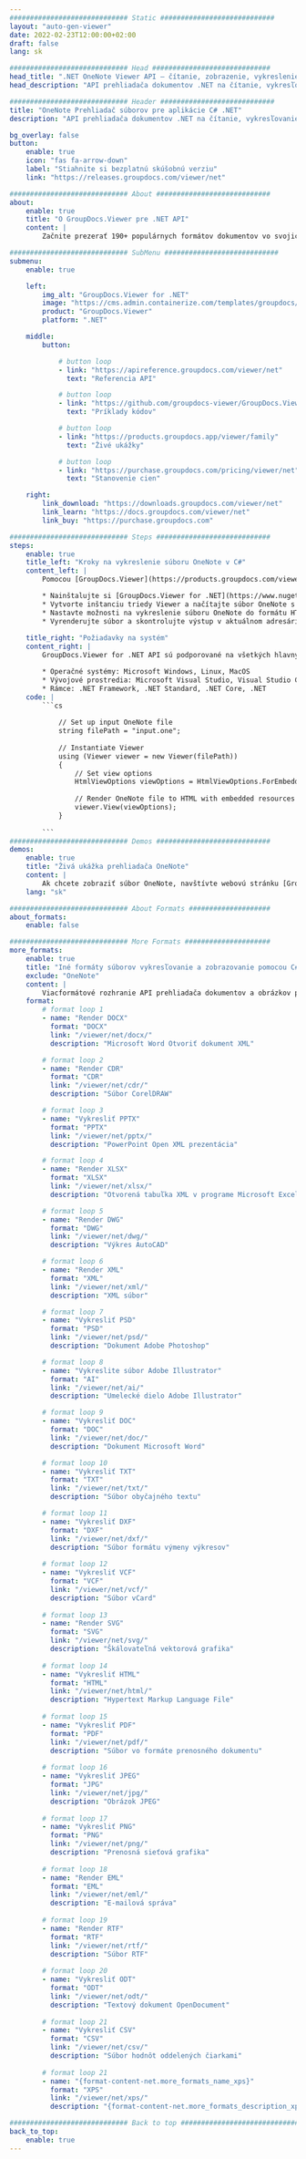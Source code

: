 ```yaml
---
############################# Static ############################
layout: "auto-gen-viewer"
date: 2022-02-23T12:00:00+02:00
draft: false
lang: sk

############################# Head #############################
head_title: ".NET OneNote Viewer API – čítanie, zobrazenie, vykreslenie v C# VB.NET"
head_description: "API prehliadača dokumentov .NET na čítanie, vykresľovanie a zobrazovanie OneNote v akomkoľvek type aplikácií C#, ASP.NET, VB.NET a .NET Core."

############################# Header ############################
title: "OneNote Prehliadač súborov pre aplikácie C# .NET" 
description: "API prehliadača dokumentov .NET na čítanie, vykresľovanie a zobrazovanie súboru OneNote v akomkoľvek type aplikácií C#, ASP.NET, VB.NET a .NET Core. Zobrazte vykreslené súbory so skutočným formátovaním a rozložením v HTML5, PDF alebo ako obrázok pomocou niekoľkých riadkov kódu." 

bg_overlay: false
button:
    enable: true
    icon: "fas fa-arrow-down"
    label: "Stiahnite si bezplatnú skúšobnú verziu"
    link: "https://releases.groupdocs.com/viewer/net"

############################# About ############################
about:
    enable: true
    title: "O GroupDocs.Viewer pre .NET API" 
    content: |
        Začnite prezerať 190+ populárnych formátov dokumentov vo svojich .NET aplikáciách pomocou GroupDocs.Viewer for .NET API pridaním niekoľkých riadkov kódu. Vývojári môžu jednoducho zobraziť PDF, Word Processing, Excel Spreadsheet, Presentation, Visio, Project, Outlook a mnoho ďalších populárnych formátov dokumentov v HTML5, obrázkových alebo PDF režimoch. Vykresľovanie dokumentu je rýchle, identické s pôvodným zdrojovým súborom a nevyžaduje inštaláciu dodatočného softvéru ani iných externých knižníc.

############################# SubMenu ############################
submenu:
    enable: true

    left:
        img_alt: "GroupDocs.Viewer for .NET"
        image: "https://cms.admin.containerize.com/templates/groupdocs/images/product-logos/90x90-noborder/groupdocs-viewer-net.png"
        product: "GroupDocs.Viewer"
        platform: ".NET"

    middle:
        button:

            # button loop
            - link: "https://apireference.groupdocs.com/viewer/net"
              text: "Referencia API"

            # button loop
            - link: "https://github.com/groupdocs-viewer/GroupDocs.Viewer-for-.NET"
              text: "Príklady kódov"

            # button loop
            - link: "https://products.groupdocs.app/viewer/family"
              text: "Živé ukážky"

            # button loop
            - link: "https://purchase.groupdocs.com/pricing/viewer/net"
              text: "Stanovenie cien"

    right:
        link_download: "https://downloads.groupdocs.com/viewer/net"
        link_learn: "https://docs.groupdocs.com/viewer/net"
        link_buy: "https://purchase.groupdocs.com"

############################# Steps ############################
steps:
    enable: true
    title_left: "Kroky na vykreslenie súboru OneNote v C#" 
    content_left: |
        Pomocou [GroupDocs.Viewer](https://products.groupdocs.com/viewer/net/) môžete vykresliť OneNote do HTML, JPEG, PNG alebo PDF v niekoľkých krokoch.

        * Nainštalujte si [GroupDocs.Viewer for .NET](https://www.nuget.org/packages/groupdocs.viewer) pomocou svojho obľúbeného správcu balíkov. 
        * Vytvorte inštanciu triedy Viewer a načítajte súbor OneNote s úplnou cestou. 
        * Nastavte možnosti na vykreslenie súboru OneNote do formátu HTML, PNG, JPEG alebo PDF. 
        * Vyrenderujte súbor a skontrolujte výstup v aktuálnom adresári. 
        
    title_right: "Požiadavky na systém" 
    content_right: |
        GroupDocs.Viewer for .NET API sú podporované na všetkých hlavných platformách a operačných systémoch. Pred spustením nižšie uvedeného kódu sa uistite, že máte vo svojom systéme nainštalované nasledujúce predpoklady.

        * Operačné systémy: Microsoft Windows, Linux, MacOS 
        * Vývojové prostredia: Microsoft Visual Studio, Visual Studio Code, .NET CLI 
        * Rámce: .NET Framework, .NET Standard, .NET Core, .NET 
    code: |
        ```cs
                        
            // Set up input OneNote file
            string filePath = "input.one";
        
            // Instantiate Viewer
            using (Viewer viewer = new Viewer(filePath))
            {
            	// Set view options 
            	HtmlViewOptions viewOptions = HtmlViewOptions.ForEmbeddedResources();
                    
            	// Render OneNote file to HTML with embedded resources
            	viewer.View(viewOptions);
            }
             
        ```
############################# Demos ############################
demos:
    enable: true
    title: "Živá ukážka prehliadača OneNote"
    content: |
        Ak chcete zobraziť súbor OneNote, navštívte webovú stránku [GroupDocs.Viewer Online Apps](https://products.groupdocs.app/viewer/one).
    lang: "sk"

############################# About Formats ####################
about_formats:
    enable: false

############################# More Formats #####################
more_formats:
    enable: true
    title: "Iné formáty súborov vykresľovanie a zobrazovanie pomocou C#"
    exclude: "OneNote"
    content: |
        Viacformátové rozhranie API prehliadača dokumentov a obrázkov pre .NET. Pozrite si niektoré z populárnych formátov súborov nižšie bez akýchkoľvek externých prehliadačov.
    format: 
        # format loop 1
        - name: "Render DOCX"
          format: "DOCX"
          link: "/viewer/net/docx/"
          description: "Microsoft Word Otvoriť dokument XML" 

        # format loop 2
        - name: "Render CDR" 
          format: "CDR"
          link: "/viewer/net/cdr/"
          description: "Súbor CorelDRAW" 

        # format loop 3
        - name: "Vykresliť PPTX"
          format: "PPTX"
          link: "/viewer/net/pptx/"
          description: "PowerPoint Open XML prezentácia" 

        # format loop 4
        - name: "Render XLSX"
          format: "XLSX"
          link: "/viewer/net/xlsx/"
          description: "Otvorená tabuľka XML v programe Microsoft Excel" 

        # format loop 5
        - name: "Render DWG"
          format: "DWG"
          link: "/viewer/net/dwg/"
          description: "Výkres AutoCAD"

        # format loop 6
        - name: "Render XML"
          format: "XML"
          link: "/viewer/net/xml/"
          description: "XML súbor"

        # format loop 7
        - name: "Vykresliť PSD"
          format: "PSD"
          link: "/viewer/net/psd/"
          description: "Dokument Adobe Photoshop"

        # format loop 8
        - name: "Vykreslite súbor Adobe Illustrator"
          format: "AI"
          link: "/viewer/net/ai/"
          description: "Umelecké dielo Adobe Illustrator"

        # format loop 9
        - name: "Vykresliť DOC"
          format: "DOC"
          link: "/viewer/net/doc/"
          description: "Dokument Microsoft Word" 

        # format loop 10
        - name: "Vykresliť TXT" 
          format: "TXT"
          link: "/viewer/net/txt/"
          description: "Súbor obyčajného textu" 

        # format loop 11
        - name: "Vykresliť DXF" 
          format: "DXF"
          link: "/viewer/net/dxf/"
          description: "Súbor formátu výmeny výkresov"  
          
        # format loop 12
        - name: "Vykresliť VCF"
          format: "VCF"
          link: "/viewer/net/vcf/"
          description: "Súbor vCard"  
              
        # format loop 13
        - name: "Render SVG"
          format: "SVG"
          link: "/viewer/net/svg/"
          description: "Škálovateľná vektorová grafika" 
          
        # format loop 14
        - name: "Vykresliť HTML"
          format: "HTML"
          link: "/viewer/net/html/"
          description: "Hypertext Markup Language File" 
          
        # format loop 15
        - name: "Vykresliť PDF"
          format: "PDF"
          link: "/viewer/net/pdf/"
          description: "Súbor vo formáte prenosného dokumentu"
          
        # format loop 16
        - name: "Vykresliť JPEG"
          format: "JPG"
          link: "/viewer/net/jpg/"
          description: "Obrázok JPEG"
          
        # format loop 17
        - name: "Vykresliť PNG"
          format: "PNG"
          link: "/viewer/net/png/"
          description: "Prenosná sieťová grafika" 
          
        # format loop 18
        - name: "Render EML"
          format: "EML"
          link: "/viewer/net/eml/"
          description: "E-mailová správa" 
          
        # format loop 19
        - name: "Render RTF"
          format: "RTF"
          link: "/viewer/net/rtf/"
          description: "Súbor RTF" 
          
        # format loop 20
        - name: "Vykresliť ODT"
          format: "ODT"
          link: "/viewer/net/odt/"
          description: "Textový dokument OpenDocument" 
          
        # format loop 21
        - name: "Vykresliť CSV"
          format: "CSV"
          link: "/viewer/net/csv/"
          description: "Súbor hodnôt oddelených čiarkami" 
          
        # format loop 21
        - name: "{format-content-net.more_formats_name_xps}"
          format: "XPS"
          link: "/viewer/net/xps/"
          description: "{format-content-net.more_formats_description_xps}" 

############################# Back to top ###############################
back_to_top:
    enable: true
---
```


